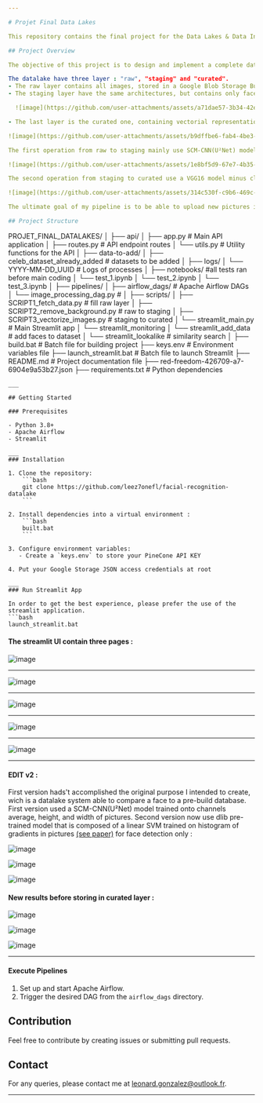 ```yaml
---

# Projet Final Data Lakes

This repository contains the final project for the Data Lakes & Data Integration course at EFREI, 2025.

## Project Overview

The objective of this project is to design and implement a complete data lake solution, from data ingestion to API exposure. [The base dataset](https://www.kaggle.com/datasets/vishesh1412/celebrity-face-image-dataset) is constitued of 1800 pictures of pictures of eighteen different celebrities. 

The datalake have three layer : "raw", "staging" and "curated". 
- The raw layer contains all images, stored in a Google Blob Storage Bucket. 
- The staging layer have the same architectures, but contains only faces cut out from pictures of the raw layer, in 224*224 pixels, jpg format.

  ![image](https://github.com/user-attachments/assets/a71dae57-3b34-42ee-8eb6-046a40d3b728)

- The last layer is the curated one, containing vectorial representation of all faces of the staging layer. The curated layer use PineCone cloud vector database.

![image](https://github.com/user-attachments/assets/b9dffbe6-fab4-4be3-8ee0-727ddd9ade33)

The first operation from raw to staging mainly use SCM-CNN(U²Net) model. It uses channel global average and max pooling for image background removal (based on this [article](https://arxiv.org/pdf/2005.09007)). Also force the image to be a .jpg and resize to 244*244 using Lanczos.

![image](https://github.com/user-attachments/assets/1e8bf5d9-67e7-4b35-b312-b3721e3339ed)

The second operation from staging to curated use a VGG16 model minus classification top layers (in order to only capture features). My output vector is of dimension 4096. I then normalize it and store it. 

![image](https://github.com/user-attachments/assets/314c530f-c9b6-469c-885b-53c1f8bf5c1a)

The ultimate goal of my pipeline is to be able to upload new pictures into the database, and be able to ingest a picture to find the best match among the database.

## Project Structure

```
PROJET_FINAL_DATALAKES/
│
├── api/
│   ├── app.py                # Main API application
│   ├── routes.py             # API endpoint routes
│   └── utils.py              # Utility functions for the API
│
├── data-to-add/
│   ├── celeb_dataset_already_added    # datasets to be added
│
├── logs/
│   └── YYYY-MM-DD_UUID           # Logs of processes
│
├── notebooks/       #all tests ran before main coding
│   └── test_1.ipynb
│   └── test_2.ipynb
│   └── test_3.ipynb
│
├── pipelines/
│   ├── airflow_dags/         # Apache Airflow DAGs
│   └── image_processing_dag.py #
│
├── scripts/
│   ├── SCRIPT1_fetch_data.py         # fill raw layer
│   ├── SCRIPT2_remove_background.py  # raw to staging
│   ├── SCRIPT3_vectorize_images.py   # staging to curated
│   └── streamlit_main.py             # Main Streamlit app 
│   └── streamlit_monitoring
│   └── streamlit_add_data            # add faces to dataset
│   └── streamlit_lookalike           # similarity search
│
├── build.bat                # Batch file for building project
├── keys.env                 # Environment variables file
├── launch_streamlit.bat     # Batch file to launch Streamlit 
├── README.md                # Project documentation file
├── red-freedom-426709-a7-6904e9a53b27.json
├── requirements.txt         # Python dependencies
```
___

## Getting Started

### Prerequisites

- Python 3.8+
- Apache Airflow
- Streamlit

___
### Installation

1. Clone the repository:
    ```bash
    git clone https://github.com/leez7onefl/facial-recognition-datalake
    ```

2. Install dependencies into a virtual environment :
    ```bash
    built.bat
    ```

3. Configure environment variables:
   - Create a `keys.env` to store your PineCone API KEY

4. Put your Google Storage JSON access credentials at root

___
### Run Streamlit App

In order to get the best experience, please prefer the use of the streamlit application. 
```bash
launch_streamlit.bat
```

#### The streamlit UI contain three pages : 

![image](https://github.com/user-attachments/assets/ff7ce53a-9bef-4158-8d13-cd9ed60aff79)

___

![image](https://github.com/user-attachments/assets/9a3bddb0-1b63-4d5d-b5c0-e78228b57a66)

___

![image](https://github.com/user-attachments/assets/7e4d3cff-e5f5-4e40-9cd9-c5d6fd158e17)

___

![image](https://github.com/user-attachments/assets/f4f26975-d43d-4793-8086-53f814fc7105)

___

![image](https://github.com/user-attachments/assets/15dae39f-7748-41df-bb9d-51ad3a09c978)

___

#### EDIT v2 : 

First version hads't accomplished the original purpose I intended to create, wich is a datalake system able to compare a face to a pre-build database. 
First version used a SCM-CNN(U²Net) model trained onto channels average, height, and width of pictures. 
Second version now use dlib pre-trained model that is composed of a linear SVM trained on histogram of gradients in pictures [(see paper)](https://www.researchgate.net/profile/Mahdi-Jampour/publication/284367679_Efficient_Handwritten_Digit_Recognition_based_on_Histogram_of_Oriented_Gradients_and_SVM/links/575d3c8608ae9a9c9559f7a6/Efficient-Handwritten-Digit-Recognition-based-on-Histogram-of-Oriented-Gradients-and-SVM.pdf) for face detection only :

![image](https://github.com/user-attachments/assets/76b52038-13ff-470c-aa03-d7d5a2040669)

![image](https://github.com/user-attachments/assets/5a17f303-ce29-412b-89a0-8a26410259a6)

![image](https://github.com/user-attachments/assets/d3e1a9a7-48eb-4925-9a25-781414f883ff)


#### New results before storing in curated layer : 

![image](https://github.com/user-attachments/assets/17ddf78c-a9db-42df-a567-8941c6cfd20c)

![image](https://github.com/user-attachments/assets/fbc2af39-88a7-47bb-b6e7-6d288d935655)

![image](https://github.com/user-attachments/assets/aa62a89f-e871-4870-8b08-3b877acd85d1)


___

#### Execute Pipelines

1. Set up and start Apache Airflow.
2. Trigger the desired DAG from the `airflow_dags` directory.

## Contribution

Feel free to contribute by creating issues or submitting pull requests.

## Contact

For any queries, please contact me at leonard.gonzalez@outlook.fr.

---
```

